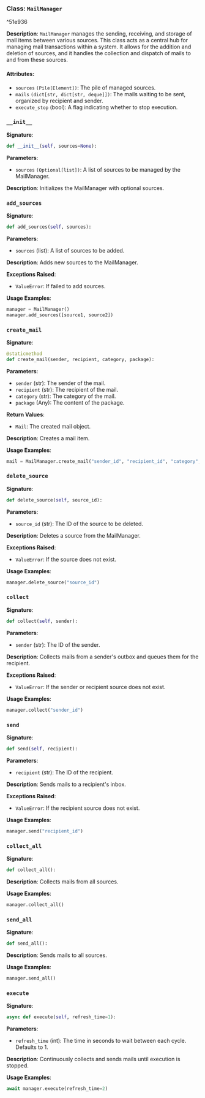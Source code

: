 
### Class: `MailManager`

^51e936

**Description**:
`MailManager` manages the sending, receiving, and storage of mail items between various sources. This class acts as a central hub for managing mail transactions within a system. It allows for the addition and deletion of sources, and it handles the collection and dispatch of mails to and from these sources.

#### Attributes:
- `sources` `(Pile[Element])`: The pile of managed sources.
- `mails` `(dict[str, dict[str, deque]])`: The mails waiting to be sent, organized by recipient and sender.
- `execute_stop` (bool): A flag indicating whether to stop execution.

### `__init__`

**Signature**:
```python
def __init__(self, sources=None):
```

**Parameters**:
- `sources` `(Optional[list])`: A list of sources to be managed by the MailManager.

**Description**:
Initializes the MailManager with optional sources.

### `add_sources`

**Signature**:
```python
def add_sources(self, sources):
```

**Parameters**:
- `sources` (list): A list of sources to be added.

**Description**:
Adds new sources to the MailManager.

**Exceptions Raised**:
- `ValueError`: If failed to add sources.

**Usage Examples**:
```python
manager = MailManager()
manager.add_sources([source1, source2])
```

### `create_mail`

**Signature**:
```python
@staticmethod
def create_mail(sender, recipient, category, package):
```

**Parameters**:
- `sender` (str): The sender of the mail.
- `recipient` (str): The recipient of the mail.
- `category` (str): The category of the mail.
- `package` (Any): The content of the package.

**Return Values**:
- `Mail`: The created mail object.

**Description**:
Creates a mail item.

**Usage Examples**:
```python
mail = MailManager.create_mail("sender_id", "recipient_id", "category", "package")
```

### `delete_source`

**Signature**:
```python
def delete_source(self, source_id):
```

**Parameters**:
- `source_id` (str): The ID of the source to be deleted.

**Description**:
Deletes a source from the MailManager.

**Exceptions Raised**:
- `ValueError`: If the source does not exist.

**Usage Examples**:
```python
manager.delete_source("source_id")
```

### `collect`

**Signature**:
```python
def collect(self, sender):
```

**Parameters**:
- `sender` (str): The ID of the sender.

**Description**:
Collects mails from a sender's outbox and queues them for the recipient.

**Exceptions Raised**:
- `ValueError`: If the sender or recipient source does not exist.

**Usage Examples**:
```python
manager.collect("sender_id")
```

### `send`

**Signature**:
```python
def send(self, recipient):
```

**Parameters**:
- `recipient` (str): The ID of the recipient.

**Description**:
Sends mails to a recipient's inbox.

**Exceptions Raised**:
- `ValueError`: If the recipient source does not exist.

**Usage Examples**:
```python
manager.send("recipient_id")
```

### `collect_all`

**Signature**:
```python
def collect_all():
```

**Description**:
Collects mails from all sources.

**Usage Examples**:
```python
manager.collect_all()
```

### `send_all`

**Signature**:
```python
def send_all():
```

**Description**:
Sends mails to all sources.

**Usage Examples**:
```python
manager.send_all()
```

### `execute`

**Signature**:
```python
async def execute(self, refresh_time=1):
```

**Parameters**:
- `refresh_time` (int): The time in seconds to wait between each cycle. Defaults to 1.

**Description**:
Continuously collects and sends mails until execution is stopped.

**Usage Examples**:
```python
await manager.execute(refresh_time=2)
```
